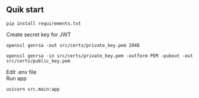 ## Quik start
```shell
pip install requirements.txt
```
Create secret key for JWT
```shell
openssl genrsa -out src/certs/private_key.pem 2048
```
```shell
openssl genrsa -in src/certs/private_key.pem -outform PEM -pubout -out src/certs/public_key.pem
```
Edit .env file
<br/>
Run app
```shell
uvicorn src.main:app
```
 
